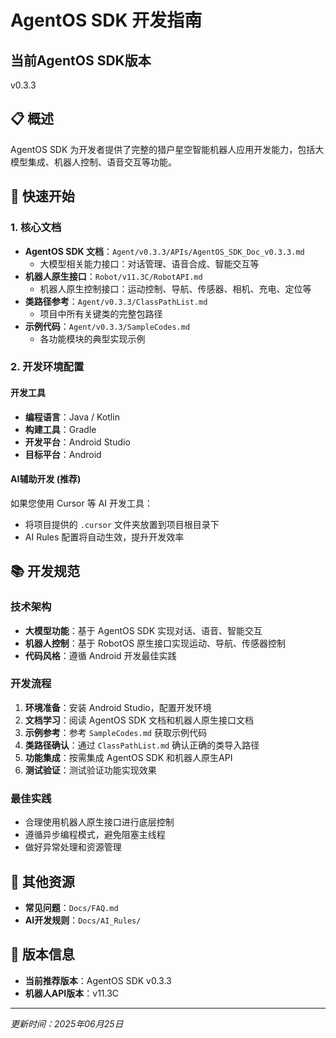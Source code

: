 # AgentOS SDK 开发指南

## 当前AgentOS SDK版本
v0.3.3

## 📋 概述
AgentOS SDK 为开发者提供了完整的猎户星空智能机器人应用开发能力，包括大模型集成、机器人控制、语音交互等功能。

## 🚀 快速开始

### 1. 核心文档
- **AgentOS SDK 文档**：`Agent/v0.3.3/APIs/AgentOS_SDK_Doc_v0.3.3.md`
  - 大模型相关能力接口：对话管理、语音合成、智能交互等
- **机器人原生接口**：`Robot/v11.3C/RobotAPI.md`
  - 机器人原生控制接口：运动控制、导航、传感器、相机、充电、定位等
- **类路径参考**：`Agent/v0.3.3/ClassPathList.md`
  - 项目中所有关键类的完整包路径
- **示例代码**：`Agent/v0.3.3/SampleCodes.md`
  - 各功能模块的典型实现示例

### 2. 开发环境配置

#### 开发工具
- **编程语言**：Java / Kotlin
- **构建工具**：Gradle
- **开发平台**：Android Studio
- **目标平台**：Android

#### AI辅助开发 (推荐)
如果您使用 Cursor 等 AI 开发工具：
- 将项目提供的 `.cursor` 文件夹放置到项目根目录下
- AI Rules 配置将自动生效，提升开发效率

## 📚 开发规范

### 技术架构
- **大模型功能**：基于 AgentOS SDK 实现对话、语音、智能交互
- **机器人控制**：基于 RobotOS 原生接口实现运动、导航、传感器控制
- **代码风格**：遵循 Android 开发最佳实践

### 开发流程
1. **环境准备**：安装 Android Studio，配置开发环境
2. **文档学习**：阅读 AgentOS SDK 文档和机器人原生接口文档
3. **示例参考**：参考 `SampleCodes.md` 获取示例代码
4. **类路径确认**：通过 `ClassPathList.md` 确认正确的类导入路径
5. **功能集成**：按需集成 AgentOS SDK 和机器人原生API
6. **测试验证**：测试验证功能实现效果

### 最佳实践
- 合理使用机器人原生接口进行底层控制
- 遵循异步编程模式，避免阻塞主线程
- 做好异常处理和资源管理

## 📖 其他资源
- **常见问题**：`Docs/FAQ.md`
- **AI开发规则**：`Docs/AI_Rules/`

## 📌 版本信息
- **当前推荐版本**：AgentOS SDK v0.3.3
- **机器人API版本**：v11.3C

---
*更新时间：2025年06月25日*
